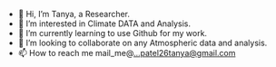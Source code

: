- 👋 Hi, I’m Tanya, a Researcher.
- 👀 I’m interested in Climate DATA and Analysis.
- 🌱 I’m currently learning to use Github for my work.
- 💞️ I’m looking to collaborate on any Atmospheric data and analysis.
- 📫 How to reach me mail_me@...patel26tanya@gmail.com

<!---
TanyaGIT-BIT/TanyaGIT-BIT is a ✨ special ✨ repository because its `README.md` (this file) appears on your GitHub profile.
You can click the Preview link to take a look at your changes.
--->
